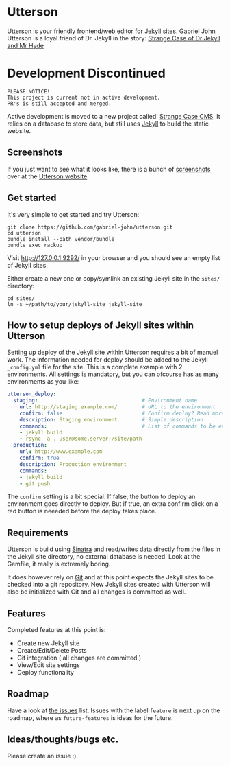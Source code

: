 # Utterson

Utterson is your friendly frontend/web editor for [Jekyll][jekyll] sites. Gabriel John Utterson is a loyal friend of Dr. Jekyll in the story: [Strange Case of Dr Jekyll and Mr Hyde][strange-case]

# Development Discontinued

    PLEASE NOTICE!
    This project is current not in active development.
    PR's is still accepted and merged.

Active development is moved to a new project called: [Strange Case CMS](https://github.com/bitmand/strange-case). It relies on a database to store data, but still uses [Jekyll](http://jekyllrb.com) to build the static website.

## Screenshots

If you just want to see what it looks like, there is a bunch of [screenshots][screenshots] over at the [Utterson website][www].

## Get started

It's very simple to get started and try Utterson:

```shell
git clone https://github.com/gabriel-john/utterson.git
cd utterson
bundle install --path vendor/bundle
bundle exec rackup
```

Visit http://127.0.0.1:9292/ in your browser and you should see an empty list of Jekyll sites.

Either create a new one or copy/symlink an existing Jekyll site in the `sites/` directory:

```shell
cd sites/
ln -s ~/path/to/your/jekyll-site jekyll-site
```

## How to setup deploys of Jekyll sites within Utterson

Setting up deploy of the Jekyll site within Utterson requires a bit of manuel work. The information needed for deploy should be added to the Jekyll `_config.yml` file for the site. This is a complete example with 2 environments. All settings is mandatory, but you can ofcourse has as many environments as you like:

```yaml
utterson_deploy:
  staging:                                  # Environment name
    url: http://staging.example.com/        # URL to the environment
    confirm: false                          # Confirm deploy? Read more below
    description: Staging environment        # Simple description
    commands:                               # List of commands to be executed
    - jekyll build
    - rsync -a . user@some.server:/site/path
  production:
    url: http://www.example.com
    confirm: true
    description: Production environment
    commands:
    - jekyll build
    - git push
```

The `confirm` setting is a bit special. If false, the button to deploy an environment goes directly to deploy. But if true, an extra confirm click on a red button is neeeded before the deploy takes place.

## Requirements

Utterson is build using [Sinatra][sinatra] and read/writes data directly from the files in the Jekyll site directory, no external database is needed. Look at the Gemfile, it really is extremely boring.

It does however rely on [Git][git] and at this point expects the Jekyll sites to be checked into a git repository. New Jekyll sites created with Utterson will also be initialized with Git and all changes is committed as well.

## Features

Completed features at this point is:

 * Create new Jekyll site
 * Create/Edit/Delete Posts
 * Git integration ( all changes are committed )
 * View/Edit site settings
 * Deploy functionality

## Roadmap

Have a look at [the issues][issues] list. Issues with the label `feature` is next up on the roadmap, where as `future-features` is ideas for the future.

## Ideas/thoughts/bugs etc.

Please create an issue :)

[jekyll]:       http://jekyllrb.com/
[jekyll-files]: http://jekyllrb.com/docs/static-files/
[sinatra]:      http://www.sinatrarb.com/
[git]:          https://git-scm.com/
[strange-case]: https://en.wikipedia.org/wiki/Strange_Case_of_Dr_Jekyll_and_Mr_Hyde
[screenshots]:  http://gabriel-john.github.io/2015/12/21/utterson-screenshots.html
[www]:          http://gabriel-john.github.io/
[issues]:       https://github.com/gabriel-john/utterson/issues

